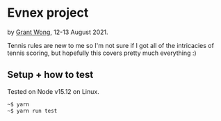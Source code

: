 Evnex project
=============

by [Grant Wong][github], 12-13 August 2021.

Tennis rules are new to me so I'm not sure if I got all of the intricacies
of tennis scoring, but hopefully this covers pretty much everything :)

Setup + how to test
-------------------

Tested on Node v15.12 on Linux.

```sh
~$ yarn
~$ yarn run test
```

[github]: https://github.com/dddlr
